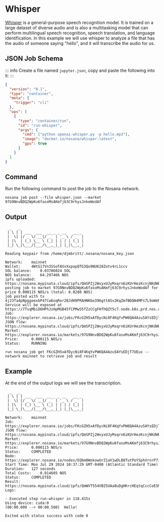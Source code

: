 # Whisper

[Whisper](https://github.com/openai/whisper) is a general-purpose speech recognition model.
It is trained on a large dataset of diverse audio and is also a multitasking model that can perform multilingual speech recognition, speech translation, and language identification.
In this example we will use whisper to analyze a file that has the audio of someone saying "hello", and it will transcribe the audio for us.


## JSON Job Schema

::: info
Create a file named `jupyter.json`, copy and paste the following into it:
:::

```json
{
  "version": "0.1",
  "type": "container",
  "meta": {
    "trigger": "cli"
  },
  "ops": [
    {
      "type": "container/run",
      "id": "run-whisper",
      "args": {
        "cmd": ["python openai-whisper.py -p hello.mp3"],
        "image": "docker.io/nosana/whisper:latest",
        "gpu": true
      }
    }
  ]
}
```

## Command

Run the following command to post the job to the Nosana network.

```sh:no-line-numbers
nosana job post --file whisper.json --market 97G9NnvBDQ2WpKu6fasoMsAKmfj63C9rhysJnkeWodAf
```

## Output

```sh:no-line-numbers
  _   _
 | \ | | ___  ___  __ _ _ __   __ _
 |  \| |/ _ \/ __|/ _` | '_ \ / _` |
 | |\  | (_) \__ \ (_| | | | | (_| |
 |_| \_|\___/|___/\__,_|_| |_|\__,_|

Reading keypair from /home/djmbritt/.nosana/nosana_key.json

Network:	mainnet
Wallet:		4WtG17Vn3SSoTAVvXxpopQTG3Qo9NUK28Zotv4rL1ccv
SOL balance:	0.03786024 SOL
NOS balance:	64.297466 NOS
ipfs uploaded:	https://nosana.mypinata.cloud/ipfs/QmSPZj2WxyxUJyMxqrn6iKUrHezKcnjNKdWbi4VLDSGQBB
posting job to market 97G9NnvBDQ2WpKu6fasoMsAKmfj63C9rhysJnkeWodAf for price 0.000115 NOS/s (total: 0.8280 NOS)
job posted with tx 4j23fa4pNpggoexbP47Cw6oqRor2BJdH9PRAHNKbo396gttASv2KqZmfBDQN4MPs7L9oWeNJesfrekx2qP7Yf1ys!
Service will be exposed at https://7TsqMbiD6HPhJzHpMGB45fCPMwS5fZzCCgFHfhQZt5c7.node.k8s.prd.nos.ci
Job:		https://explorer.nosana.io/jobs/FKcGZH5xAfDycNi8F4KqYvPW6QA4Azu5AYsEDjT7UEus
JSON flow:	https://nosana.mypinata.cloud/ipfs/QmSPZj2WxyxUJyMxqrn6iKUrHezKcnjNKdWbi4VLDSGQBB
Market:		https://explorer.nosana.io/markets/97G9NnvBDQ2WpKu6fasoMsAKmfj63C9rhysJnkeWodAf
Price:		0.000115 NOS/s
Status:		RUNNING

run nosana job get FKcGZH5xAfDycNi8F4KqYvPW6QA4Azu5AYsEDjT7UEus --network mainnet to retrieve job and result
```

## Example

At the end of the output logs we will see the transcription.

```sh:no-line-numbers
  _   _
 | \ | | ___  ___  __ _ _ __   __ _
 |  \| |/ _ \/ __|/ _` | '_ \ / _` |
 | |\  | (_) \__ \ (_| | | | | (_| |
 |_| \_|\___/|___/\__,_|_| |_|\__,_|

Network:	mainnet
Job:		https://explorer.nosana.io/jobs/FKcGZH5xAfDycNi8F4KqYvPW6QA4Azu5AYsEDjT7UEus
JSON flow:	https://nosana.mypinata.cloud/ipfs/QmSPZj2WxyxUJyMxqrn6iKUrHezKcnjNKdWbi4VLDSGQBB
Market:		https://explorer.nosana.io/markets/97G9NnvBDQ2WpKu6fasoMsAKmfj63C9rhysJnkeWodAf
Price:		0.000115 NOS/s
Status:		COMPLETED
Node:		https://explorer.nosana.io/nodes/EQbm8WokowUrZ1aV1wDLB8TutPoYSphVrnrP7ig4C1z8
Start Time:	Mon Jul 29 2024 10:37:29 GMT-0400 (Atlantic Standard Time)
Duration:	127 seconds
Total Costs:	0.014605 NOS
Status:		COMPLETED
Result:		https://nosana.mypinata.cloud/ipfs/QmWVT554VBZ5UAa8uDgHKrcHEqtqCccCoESMnAWKwYLac4
Logs:

- Executed step run-whisper in 118.415s
Using device: cuda:0
[00:00.000 --> 00:00.500]  Hello!

Exited with status success with code 0
```
